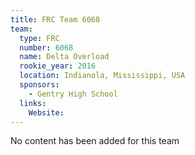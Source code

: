 ```yaml
---
title: FRC Team 6068
team:
  type: FRC
  number: 6068
  name: Delta Overload
  rookie_year: 2016
  location: Indianola, Mississippi, USA
  sponsors:
    - Gentry High School
  links:
    Website: 
---
```

No content has been added for this team